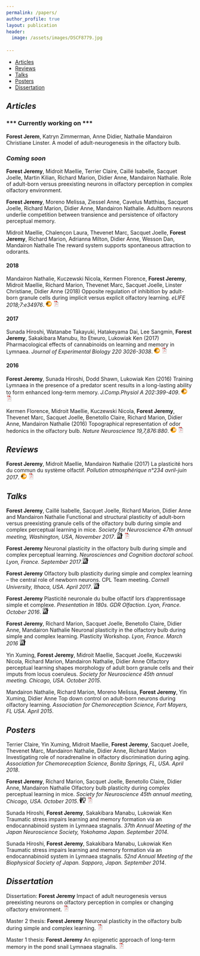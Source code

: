 ```yaml
---
permalink: /papers/
author_profile: true
layout: publication
header:
  image: /assets/images/DSCF8779.jpg

---
```


<div class="navbar">
	<div class="navbar-inner">
		<ul class="nav">
			<li><a href="#articles">Articles</a></li>
			<li><a href="#reviews">Reviews</a></li>
			<li><a href="#talks">Talks</a></li>
			<li><a href="#posters">Posters</a></li>
			<li><a href="#thesis">Dissertation</a></li>
		</ul>
	</div>
</div>

## ***<a name="articles"></a> Articles***



### *** Currently working on *** ###

**Forest Jerem**, Katryn Zimmerman, Anne Didier, Nathalie Mandairon Christiane Linster. A model of adult-neurogenesis in the olfactory bulb.


### ***Coming soon***

**Forest Jeremy**, Midroit Maellie, Terrier Claire, Caillé Isabelle, Sacquet Joelle, Martin Kilian, Richard Marion, Didier Anne, Mandairon Nathalie. Role of adult-born versus preexisting neurons in olfactory perception in complex olfactory environment.

**Forest Jeremy**, Moreno Melissa, Ziessel Anne, Cavelus Matthias, Sacquet Joelle, Richard Marion, Didier Anne, Mandairon Nathalie. Adultborn neurons underlie competition between transience and persistence of olfactory perceptual memory.

Midroit Maellie, Chalençon Laura, Thevenet Marc, Sacquet Joelle, **Forest Jeremy**, Richard Marion, Adrianna Milton, Didier Anne, Wesson Dan, Mandairon Nathalie The reward system supports spontaneous attraction to odorants.


#### 2018
Mandairon Nathalie, Kuczewski Nicola, Kermen Florence, **Forest Jeremy**, Midroit Maellie, Richard Marion, Thevenet Marc, Sacquet Joelle, Linster Christiane, Didier Anne (2018) Opposite regulation of inhibition by adult-born granule cells during implicit versus explicit olfactory learning. *eLIFE 2018;7:e34976*. [![doi](/assets/images/icons/doi-icon.png)](https://doi.org/10.7554/eLife.34976) [![pdf](/assets/images/icons/pdf-icon.png)](/Papers/Mandairon2018.pdf)

#### 2017
Sunada Hiroshi, Watanabe Takayuki, Hatakeyama Dai, Lee Sangmin, **Forest Jeremy**, Sakakibara Manubu, Ito Etwuro, Lukowiak Ken (2017) Pharmacological effects of cannabinoids on learning and memory in Lymnaea. *Journal of Experimental Biology 220 3026-3038*. [![doi](/assets/images/icons/doi-icon.png)](https://doi.org/10.1242/jeb.159038) [![pdf](/assets/images/icons/pdf-icon.png)](/Papers/Sunada2017.pdf)

#### 2016
**Forest Jeremy**, Sunada Hiroshi, Dodd Shawn, Lukowiak Ken (2016) Training Lymnaea in the presence of a predator scent results in a long-lasting ability to form enhanced long-term memory. *J.Comp.Physiol A 202:399-409*. [![doi](/assets/images/icons/doi-icon.png)](https://doi.org/10.1007/s00359-016-1086-z) [![pdf](/assets/images/icons/pdf-icon.png)](/Papers/Forest2016.pdf)

Kermen Florence, Midroit Maellie, Kuczewski Nicola, **Forest Jeremy**, Thevenet Marc, Sacquet Joelle, Benetollo Claire, Richard Marion, Didier Anne, Mandairon Nathalie (2016) Topographical representation of odor hedonics in the olfactory bulb. *Nature Neuroscience 19,7,876:880*. [![doi](/assets/images/icons/doi-icon.png)](https://doi.org/10.1038/nn.4317) [![pdf](/assets/images/icons/pdf-icon.png)](/Papers/Kermen2016.pdf)



## ***<a name="reviews"></a> Reviews***

**Forest Jeremy**, Midroit Maellie, Mandairon Nathalie (2017) La plasticité hors du commun du système olfactif. *Pollution atmosphérique n°234 avril-juin 2017*. [![doi](/assets/images/icons/doi-icon.png)](https://doi.org/10.4267/pollution-atmospherique.5247) [![pdf](/assets/images/icons/pdf-icon.png)](/Papers/Forest2017.pdf)


## ***<a name="talks"></a> Talks***

**Forest Jeremy**, Caillé Isabelle, Sacquet Joelle, Richard Marion, Didier Anne and Mandairon Nathalie Functional and structural plasticity of adult-born versus preexisting granule cells of the olfactory bulb during simple and complex perceptual learning in mice. *Society for Neuroscience 47th annual meeting, Washington, USA, November 2017*. [![talk](/assets/images/icons/talk-icon.png)](/Papers/ForestTalk2017c.pdf) [![abstract](/assets/images/icons/pdf-icon.png)](/Papers/ForestTalk2017c_abstract.pdf)

**Forest Jeremy** Neuronal plasticity in the olfactory bulb during simple and complex perceptual learning. *Neurosciences and Cognition doctoral school. Lyon, France. September 2017*.[![talk](/assets/images/icons/talk-icon.png)](/Papers/ForestTalk2017b.pdf)

**Forest Jeremy** Olfactory bulb plasticity during simple and complex learning – the central role of newborn neurons. CPL Team meeting. *Cornell University, Ithaca, USA. April 2017*. [![talk](/assets/images/icons/talk-icon.png)](/Papers/ForestTalk2017a.pdf)

**Forest Jeremy** Plasticité neuronale du bulbe olfactif lors d’apprentissage simple et complexe. *Presentation in 180s. GDR Olfaction. Lyon, France. October 2016*. [![talk](/assets/images/icons/talk-icon.png)](/Papers/ForestTalk2016b.pdf)

**Forest Jeremy**, Richard Marion, Sacquet Joelle, Benetollo Claire, Didier Anne, Mandairon Nathalie Neuronal plasticity in the olfactory bulb during simple and complex learning. Plasticity Workshop. *Lyon, France. March 2016* [![talk](/assets/images/icons/talk-icon.png)](/Papers/ForestTalk2016a.pdf)

Yin Xuming, **Forest Jeremy**, Midroit Maellie, Sacquet Joelle, Kuczewski Nicola, Richard Marion, Mandairon Nathalie, Didier Anne Olfactory perceptual learning shapes morphology of adult born granule cells and their imputs from locus coeruleus. *Society for Neuroscience 45th annual meeting. Chicago, USA. October 2015*.

Mandairon Nathalie, Richard Marion, Moreno Melissa, **Forest Jeremy**, Yin Xuming, Didier Anne Top down control on adult-born neurons during olfactory learning. *Association for Chemoreception Science, Fort Mayers, FL USA. April 2015*.



## ***<a name="posters"></a> Posters***

Terrier Claire, Yin Xuming, Midroit Maellie, **Forest Jeremy**, Sacquet Joelle, Thevenet Marc, Mandairon Nathalie, Didier Anne, Richard Marion Investigating role of noradrenaline in olfactory discrimination during aging. *Association for Chemoreception Science, Bonita Springs, FL, USA. April 2018*.

**Forest Jeremy**, Richard Marion, Sacquet Joelle, Benetollo Claire, Didier Anne, Mandairon Nathalie Olfactory bulb plasticity during complex perceptual learning in mice. *Society for Neuroscience 45th annual meeting, Chicago, USA. October 2015*. [![poster](/assets/images/icons/poster-icon.png)](/Papers/ForestPoster2015.pdf) [![abstract](/assets/images/icons/pdf-icon.png)](/Papers/ForestPoster2015_abstract.pdf)

Sunada Hiroshi, **Forest Jeremy**, Sakakibara Manabu, Lukowiak Ken Traumatic stress impairs learning and memory formation via an endocannabinoid system in Lymnaea stagnalis. *37th Annual Meeting of the Japan Neuroscience Society, Yokohama Japan. September 2014*.

Sunada Hiroshi, **Forest Jeremy**, Sakakibara Manabu, Lukowiak Ken Traumatic stress impairs learning and memory formation via an endocannabinoid system in Lymnaea stagnalis. *52nd Annual Meeting of the Biophysical Society of Japan. Sapporo, Japan. September 2014*.


## ***<a name="thesis"></a> Dissertation***
Dissertation: **Forest Jeremy** Impact of adult neurogenesis versus preexisting neurons on olfactory perception in complex or changing olfactory environment. [![pdf](/assets/images/icons/pdf-icon.png)](/Papers/ThesisDissertation.pdf)

Master 2 thesis: **Forest Jeremy** Neuronal plasticity in the olfactory bulb during simple and complex learning. [![pdf](/assets/images/icons/pdf-icon.png)](/Papers/MemoireM2.pdf)

Master 1 thesis: **Forest Jeremy** An epigenetic approach of long-term memory in the pond snail Lymnaea stagnalis. [![pdf](/assets/images/icons/pdf-icon.png)](/Papers/MemoireM1.pdf)

